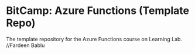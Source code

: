 # BitCamp: Azure Functions (Template Repo)
The template repository for the Azure Functions course on Learning Lab.
//Fardeen Bablu
